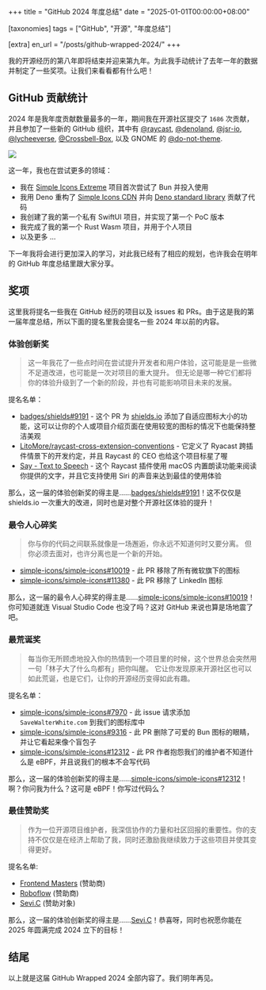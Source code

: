 +++
title = "GitHub 2024 年度总结"
date = "2025-01-01T00:00:00+08:00"

[taxonomies]
tags = ["GitHub", "开源", "年度总结"]

[extra]
en_url = "/posts/github-wrapped-2024/"
+++

我的开源经历的第八年即将结束并迎来第九年。为此我手动统计了去年一年的数据并制定了一些奖项。让我们来看看都有什么吧！

<!-- more -->

## GitHub 贡献统计

2024 年是我年度贡献数量最多的一年，期间我在开源社区提交了 `1686` 次贡献，并且参加了一些新的 GitHub 组织，其中有
[@raycast](https://github.com/raycast),
[@denoland](https://github.com/denoland),
[@jsr-io](https://github.com/jsr-io),
[@lycheeverse](https://github.com/lycheeverse),
[@Crossbell-Box](https://githu.com/Crossbell-Box),
以及 GNOME 的 [@do-not-theme](https://github.com/do-not-theme).

![](/images/github-wrapped-2024.webp)

这一年，我也在尝试更多的领域：

- 我在 [Simple Icons Extreme](https://github.com/LitoMore/simple-icons-extreme) 项目首次尝试了 Bun 并投入使用
- 我用 Deno 重构了 [Simple Icons CDN](https://github.com/LitoMore/simple-icons-cdn) 并向 [Deno standard library](https://github.com/denoland/std) 贡献了代码
- 我创建了我的第一个私有 SwiftUI 项目，并实现了第一个 PoC 版本
- 我完成了我的第一个 Rust Wasm 项目，并用于个人项目
- 以及更多 ...

下一年我将会进行更加深入的学习，对此我已经有了相应的规划，也许我会在明年的 GitHub 年度总结里跟大家分享。

<!--

## Raycast Community

This year I used Raycast and its extensibility to develop a lot of tools to improve my work efficiency.

I also made a lot of new [Raycast extensions](https://github.com/raycast/extensions), here are some of them:

- [Badges](https://raycast.com/litomore/badges) - Concise, consistent, and legible badges
- [Brand Icons](https://raycast.com/litomore/simple-icons) - Browse, Search, and Copy 3200+ popular brand icons from Simple Icons
- [MapleStroy.gg](https://raycast.com/litomore/maplestory-gg) - MapleStory's Definitive Database
- [PM2](https://raycast.com/litomore/pm2) - Advanced, production process manager for Node.js
- [ProtonDB](https://raycast.com/litomore/protondb) - Browse game information for Proton, Linux, Steam Deck, and SteamOS
- [Raycast Port](https://raycast.com/litomore/raycast-port) - This allows you to use Raycast features out of Raycast
- [Say](https://raycast.com/litomore/say) - Use the macOS built-in TTS (Spoken Content) to say the text you provide
- [SteamGridDB](https://raycast.com/litomore/steamgriddb) - Download and share custom video game assets and personalize your gaming library
- [TourBox](https://raycast.com/litomore/tourbox) - Find Your Desired TourBox Preset
- [United Nations](https://raycast.com/litomore/united-nations) - Peace, dignity and equality on a healthy planet

And some extensions contributed by me:

- [Color Picker](https://raycast.com/thomas/color-picker) - Pick and organize colors, everywhere on your Mac
- [GitHub](https://raycast.com/raycast/github) - Work with GitHub on Raycast
- [Google Translate](https://raycast.com/gebeto/translate) - Simple translation using Google Translate
- [Pomodoro](https://raycast.com/asubbotin/pomodoro) - Pomodoro extension with menu-bar timer
- [Mastodon](https://raycast.com/SevicheCC/mastodon) - Publish status from Raycast to Mastodon, and view your bookmarked status
- [npm](https://github.com/mrmartineau/search-npm) - Search for npm package information
- [and more](https://raycast.com/litomore) ...

-->

## 奖项

这里我将提名一些我在 GitHub 经历的项目以及 issues 和 PRs。由于这是我的第一届年度总结，所以下面的提名里我会提名一些 2024 年以前的内容。

### 体验创新奖

> 这一年我花了一些点时间在尝试提升开发者和用户体验，这可能是是一些微不足道改进，也可能是一次对项目的重大提升。
> 但无论是哪一种它们都将你的体验升级到了一个新的阶段，并也有可能影响项目未来的发展。

提名名单：

- [badges/shields#9191](https://github.com/badges/shields/pull/9191) - 这个 PR 为 [shields.io](https://shields.io) 添加了自适应图标大小的功能，这可以让你的个人或项目介绍页面在使用较宽的图标的情况下也能保持整洁美观
- [LitoMore/raycast-cross-extension-conventions](https://github.com/LitoMore/raycast-cross-extension-conventions) - 它定义了 Ryacast 跨插件情景下的开发约定，并且 Raycast 的 CEO 也给这个项目标星了喔
- [Say - Text to Speech](https://raycast.com/litomore/say) - 这个 Raycast 插件使用 macOS 内置朗读功能来阅读你提供的文字，并且它支持使用 Siri 的声音来达到最佳的使用体验

那么，这一届的体验创新奖的得主是……[badges/shields#9191](https://github.com/badges/shields/pull/9191)！这不仅仅是 shields.io 一次重大的改进，同时也是对整个开源社区体验的提升！

### 最令人心碎奖

> 你与你的代码之间联系就像是一场邂逅，你永远不知道何时又要分离。
> 但你必须去面对，也许分离也是一个新的开始。

- [simple-icons/simple-icons#10019](https://github.com/simple-icons/simple-icons/pull/10019) - 此 PR 移除了所有微软旗下的图标
- [simple-icons/simple-icons#11380](https://github.com/simple-icons/simple-icons/pull/11380) - 此 PR 移除了 LinkedIn 图标

那么，这一届的最令人心碎奖的得主是……[simple-icons/simple-icons#10019](https://github.com/simple-icons/simple-icons/pull/10019)！你可知道就连 Visual Studio Code 也没了吗？这对 GitHub 来说也算是场地震了吧。

### 最荒诞奖

> 每当你无所顾虑地投入你的热情到一个项目里的时候，这个世界总会突然用一句「林子大了什么鸟都有」把你叫醒。
> 它让你发现原来开源社区也可以如此荒诞，也是它们，让你的开源经历变得如此有趣。

提名名单：

- [simple-icons/simple-icons#7970](https://github.com/simple-icons/simple-icons/issues/7970) - 此 issue 请求添加 `SaveWalterWhite.com` 到我们的图标库中
- [simple-icons/simple-icons#9316](https://github.com/simple-icons/simple-icons/pull/9316) - 此 PR 删除了可爱的 Bun 图标的眼睛，并让它看起来像个盲包子
- [simple-icons/simple-icons#12312](https://github.com/simple-icons/simple-icons/pull/12312) - 此 PR 作者抱怨我们的维护者不知道什么是 eBPF，并且说我们的根本不会写代码

那么，这一届的体验创新奖的得主是……[simple-icons/simple-icons#12312](https://github.com/simple-icons/simple-icons/pull/12312)！啊？你问我为什么？这可是 eBPF！你写过代码么？

### 最佳赞助奖

> 作为一位开源项目维护者，我深信协作的力量和社区回报的重要性。你的支持不仅仅是在经济上帮助了我，同时还激励我继续致力于这些项目并使其变得更好。

提名名单:

- [Frontend Masters](https://github.com/FrontendMasters) (赞助商)
- [Roboflow](https://github.com/roboflow) (赞助商)
- [Sevi.C](https://github.com/Sevichecc) (赞助对象)

那么，这一届的体验创新奖的得主是……[Sevi.C](https://github.com/Sevichecc)！恭喜呀，同时也祝愿你能在 2025 年圆满完成 2024 立下的目标！

## 结尾

以上就是这届 GitHub Wrapped 2024 全部内容了。我们明年再见。
